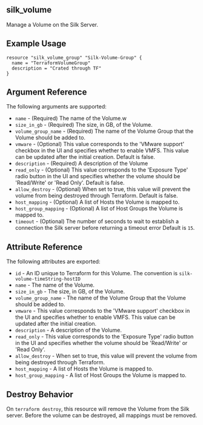 ## silk_volume

Manage a Volume on the Silk Server.

## Example Usage

``` hcl
resource "silk_volume_group" "Silk-Volume-Group" {
  name = "TerraformVolumeGroup"
  description = "Crated through TF"
}
```

## Argument Reference

The following arguments are supported:

* `name` - (Required) The name of the Volume.w
* `size_in_gb` - (Required) The size, in GB, of the Volume.
* `volume_group_name` - (Required) The name of the Volume Group that the Volume should be added to.
* `vmware` - (Optional) This value corresponds to the 'VMware support' checkbox in the UI and specifies whether to enable VMFS. This value can be updated after the initial creation. Default is false.
* `description` - (Required) A description of the Volume
* `read_only` - (Optional) This value corresponds to the 'Exposure Type' radio button in the UI and specifies whether the volume should be 'Read/Write' or 'Read Only'. Default is false.
* `allow_destroy` - (Optional) When set to true, this value will prevent the volume from being destroyed through Terraform. Default is false.
* `host_mapping` - (Optional) A list of Hosts the Volume is mapped to.
* `host_group_mapping` - (Optional) A list of Host Groups the Volume is mapped to.
* `timeout` - (Optional) The number of seconds to wait to establish a connection the Silk server before returning a timeout error Default is `15`.

## Attribute Reference

The following attributes are exported:

* `id` - An ID unique to Terraform for this Volume. The convention is `silk-volume-timeString-hostID`
* `name` - The name of the Volume.
* `size_in_gb` - The size, in GB, of the Volume.
* `volume_group_name` - The name of the Volume Group that the Volume should be added to.
* `vmware` - This value corresponds to the 'VMware support' checkbox in the UI and specifies whether to enable VMFS. This value can be updated after the initial creation.
* `description` - A description of the Volume.
* `read_only` - This value corresponds to the 'Exposure Type' radio button in the UI and specifies whether the volume should be 'Read/Write' or 'Read Only'.
* `allow_destroy` - When set to true, this value will prevent the volume from being destroyed through Terraform.
* `host_mapping` - A list of Hosts the Volume is mapped to.
* `host_group_mapping` - A list of Host Groups the Volume is mapped to.

## Destroy Behavior

On `terraform destroy`, this resource will remove the Volume from the Silk server. Before the volume can be destroyed, all mappings must be removed.
